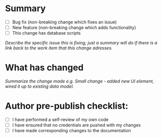 # Summary

- [ ] Bug fix (non-breaking change which fixes an issue)
- [ ] New feature (non-breaking change which adds functionality)
- [ ] This change has database scripts

_Describe the specific issue this is fixing, just a summary will do if there is a link back to the work item that this change adresses._


# What has changed

_Summarize the change made e.g. Small change - added new UI element, wired it up to existing data model._

# Author pre-publish checklist:

- [ ] I have performed a self-review of my own code
- [ ] I have ensured that no credentials are pushed with my changes
- [ ] I have made corresponding changes to the documentation

